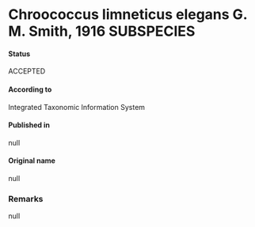 # Chroococcus limneticus elegans G. M. Smith, 1916 SUBSPECIES

#### Status
ACCEPTED

#### According to
Integrated Taxonomic Information System

#### Published in
null

#### Original name
null

### Remarks
null